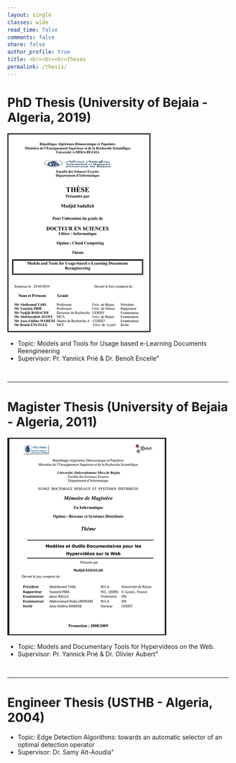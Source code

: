 ```yaml
---
layout: single
classes: wide
read_time: false
comments: false
share: false
author_profile: true
title: <br><br><br>Theses
permalink: /thesis/
---
```


# PhD Thesis (University of Bejaia - Algeria, 2019)
![PhD](../assets/images/phd.png)

* Topic: Models and Tools for Usage based e-Learning Documents Reengineering 
* Supervisor: Pr. Yannick Prié & Dr. Benoît Encelle"

<a style="color:white;cursor: pointer; cursor: hand;" href="/phd" class="btn btn--info">Details</a>

---
# Magister Thesis (University of Bejaia - Algeria, 2011)
![MSc](../assets/images/magister.png)
* Topic: Models and Documentary Tools for Hypervideos on the Web. 
* Supervisor: Pr. Yannick Prié & Dr. Olivier Aubert"

<a style="color:white;cursor: pointer; cursor: hand;" href="/magister" class="btn btn--info">Details</a>




---
# Engineer Thesis (USTHB - Algeria, 2004)
* Topic: Edge Detection Algorithms: towards an automatic selector of an optimal detection operator
* Supervisor: Dr. Samy Ait-Aoudia"

